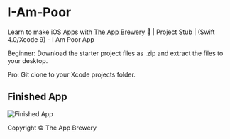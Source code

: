 # I-Am-Poor
Learn to make iOS Apps with [The App Brewery](https://www.appbrewery.co) 📱 | Project Stub | (Swift 4.0/Xcode 9) - I Am Poor App

Beginner: Download the starter project files as .zip and extract the files to your desktop. 

Pro: Git clone to your Xcode projects folder.

## Finished App
![Finished App](https://github.com/londonappbrewery/Images/blob/master/I%20Am%20Poor.png)



Copyright © The App Brewery
